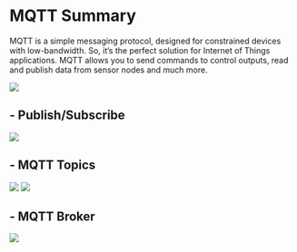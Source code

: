# MQTT Summary
MQTT is a simple messaging protocol, designed for constrained devices with low-bandwidth. So, it’s the perfect solution for Internet of Things applications. MQTT allows you to send commands to control outputs, read and publish data from sensor nodes and much more.       



![](https://i.ytimg.com/vi/EIxdz-2rhLs/maxresdefault.jpg)

## - Publish/Subscribe
![](https://www.researchgate.net/profile/Ravi_Kodali/publication/318665368/figure/fig1/AS:520417224740864@1501088543434/MQTT-publish-subscribe-operations.png)
## - MQTT Topics
![](https://i1.wp.com/randomnerdtutorials.com/wp-content/uploads/2017/01/publish-subscribe-example.png?w=750&ssl=1)
![](https://lh3.googleusercontent.com/proxy/EiA5SI1SqIndcGvXEuEjsHH3W9KQyt52WBGPTmX9jH1dJS7jeST-6ZTPH6QZSJVtv6UpmiCVqro82pVKSWdQrpfVqZh1fOVNEqAvayun14LX_szQl_uwGApaX8dItLBtB0W8GrGTUyXsdmgVodfniM7LU6-oY3rZ14Dn)

## - MQTT Broker
![](https://www.ably.io/assets/concepts/mqtt/basics-cb7f4685c3e6c4ef136adb0c3086d71e1c1e4bdc61eef65a1ab962e080491f02.jpg)